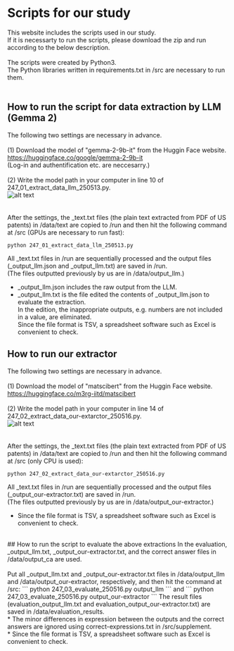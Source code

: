 # Scripts for our study
This website includes the scripts used in our study.<br>
If it is necessarty to run the scripts, please download the zip and run according to the below description.<br>
<br>
The scripts were created by Python3.<br>
The Python libraries written in requirements.txt in /src are necessary to run them.<br>
<br>
## How to run the script for data extraction by LLM (Gemma 2)
The following two settings are necessary in advance.<br>
<br>
(1) Download the model of "gemma-2-9b-it" from the Huggin Face website.<br>
https://huggingface.co/google/gemma-2-9b-it<br>
(Log-in and authentification etc. are neccesarry.) <br>
<br>
(2) Write the model path in your computer in line 10 of 247_01_extract_data_llm_250513.py.<br>
![alt text](image-4.png)<br>
<br>
<br>
After the settings, the _text.txt files (the plain text extracted from PDF of US patents) in /data/text are copied to /run and then hit the following command at /src (GPUs are necessary to run fast):
```
python 247_01_extract_data_llm_250513.py
```
All _text.txt files in /run are sequentially processed and  the output files (_output_llm.json and _output_llm.txt) are saved in /run.<br>
(The files outputted previously by us are in /data/output_llm.)<br>
* _output_llm.json includes the raw output from the LLM.<br>
* _output_llm.txt is the file edited the contents of _output_llm.json to evaluate the extraction.<br>
In the edition, the inappropriate outputs, e.g. numbers are not included in a value, are eliminated.<br>
Since the file format is TSV,  a spreadsheet software such as Excel is convenient to check.<br>

## How to run our extractor
The following two settings are necessary in advance.<br>
<br>
(1) Download the model of "matscibert" from the Huggin Face website.<br>
https://huggingface.co/m3rg-iitd/matscibert<br>
<br>
(2) Write the model path in your computer in line 14 of 247_02_extract_data_our-extarctor_250516.py.<br>
![alt text](image-5.png)<br>
<br>
<br>
After the settings, the _text.txt files (the plain text extracted from PDF of US patents) in /data/text are copied to /run and then hit the following command at /src (only CPU is used):
```
python 247_02_extract_data_our-extarctor_250516.py
```
All _text.txt files in /run are sequentially processed and the output files (_output_our-extractor.txt) are saved in /run.<br>
(The files outputted previously by us are in /data/output_our-extractor.)<br>
* Since the file format is TSV, a spreadsheet software such as Excel is convenient to check.<br>
<br>
## How to run the script to evaluate the above extractions
In the evaluation, _output_llm.txt, _output_our-extractor.txt, and the correct answer files in /data/output_ca are used.<br>
<br>
Put all _output_llm.txt and _output_our-extractor.txt files in /data/output_llm and /data/output_our-extractor, respectively, and then hit the command at /src:
```
python 247_03_evaluate_250516.py output_llm
```
and
```
python 247_03_evaluate_250516.py output_our-extractor
```
The result files (evaluation_output_llm.txt and evaluation_output_our-extractor.txt) are saved in /data/evaluation_results.<br>
* The minor differences in expression between the outputs and the correct answers are ignored using correct-expressions.txt in /src/supplement.<br>
* Since the file format is TSV, a spreadsheet software such as Excel is convenient to check.<br>

